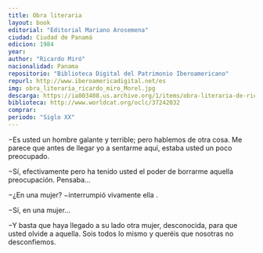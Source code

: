 ```yaml
---
title: Obra literaria
layout: book
editorial: "Editorial Mariano Arosemena"
ciudad: Ciudad de Panamá
edicion: 1984
year:
author: "Ricardo Miró"
nacionalidad: Panama
repositorio: "Biblioteca Digital del Patrimonio Iberoamericano"
repurl: http://www.iberoamericadigital.net/es
img: obra_literaria_ricardo_miro_Morel.jpg
descarga: https://ia803408.us.archive.org/1/items/obra-literaria-de-ricardo-miro/Obra%20literaria%20de%20Ricardo%20Mir%C3%B3.pdf
biblioteca: http://www.worldcat.org/oclc/37242032
comprar: 
periodo: "Siglo XX"
---
```

 

−Es usted un hombre galante y terrible; pero hablemos de otra cosa. Me parece que antes de llegar yo a sentarme aquí, estaba usted un poco preocupado. 
 
−Sí, efectivamente pero ha tenido usted el poder de borrarme aquella preocupación. Pensaba…
 
−¿En una mujer? −interrumpió vivamente ella . 
 
−Sí, en una mujer... 
 
−Y basta que haya llegado a su lado otra mujer, desconocida, para que usted olvide a aquella. Sois todos lo mismo y queréis que nosotras no desconfiemos.
